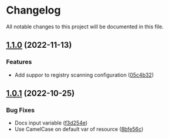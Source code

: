 # Changelog

All notable changes to this project will be documented in this file.

## [1.1.0](https://github.com/cauealvesbraz/terraform-aws-ecr/compare/v1.0.1...v1.1.0) (2022-11-13)


### Features

* Add suppor to registry scanning configuration ([05c4b32](https://github.com/cauealvesbraz/terraform-aws-ecr/commit/05c4b3224a42e2af327ba65593e0745e9fc16403))

## [1.0.1](https://github.com/cauealvesbraz/terraform-aws-ecr/compare/v1.0.0...v1.0.1) (2022-10-25)


### Bug Fixes

* Docs input variable ([f3d254e](https://github.com/cauealvesbraz/terraform-aws-ecr/commit/f3d254e49fc4236cf4c6f98f8f3d5c89a727cccf))
* Use CamelCase on default var of resource ([8bfe56c](https://github.com/cauealvesbraz/terraform-aws-ecr/commit/8bfe56c85e13d7266b43174a7ae5236594e864ee))
